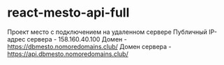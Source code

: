 # react-mesto-api-full
Проект место с подключением на удаленном сервере
Публичный IP-адрес сервера - 158.160.40.100
Домен - https://dbmesto.nomoredomains.club/
Домен сервера - https://api.dbmesto.nomoredomains.club/